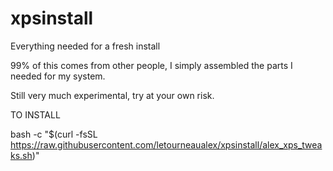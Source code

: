 # xpsinstall
Everything needed for a fresh install

99% of this comes from other people, I simply assembled the parts I needed for my system.

Still very much experimental, try at your own risk.

TO INSTALL

bash -c "$(curl -fsSL https://raw.githubusercontent.com/letourneaualex/xpsinstall/alex_xps_tweaks.sh)"
